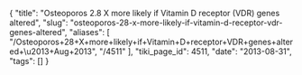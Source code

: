 {
    "title": "Osteoporos 2.8 X more likely if Vitamin D receptor (VDR) genes altered",
    "slug": "osteoporos-28-x-more-likely-if-vitamin-d-receptor-vdr-genes-altered",
    "aliases": [
        "/Osteoporos+28+X+more+likely+if+Vitamin+D+receptor+VDR+genes+altered+\u2013+Aug+2013",
        "/4511"
    ],
    "tiki_page_id": 4511,
    "date": "2013-08-31",
    "tags": []
}